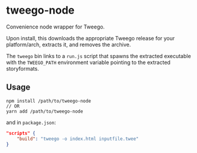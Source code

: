 # tweego-node

Convenience node wrapper for Tweego.

Upon install, this downloads the appropriate Tweego release for your platform/arch, extracts it, and removes the archive.

The `tweego` bin links to a `run.js` script that spawns the extracted executable with the `TWEEGO_PATH` environment variable pointing to the extracted storyformats.

## Usage
```
npm install /path/to/tweego-node
// OR
yarn add /path/to/tweego-node
```
and in `package.json`:
```json
"scripts" {
	"build": "tweego -o index.html inputfile.twee"
}
```